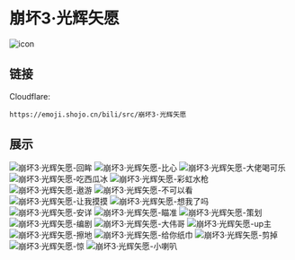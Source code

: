 # 崩坏3·光辉矢愿
![icon](https://emoji.shojo.cn/bili/src/崩坏3·光辉矢愿/icon.png)
## 链接
Cloudflare:
```
https://emoji.shojo.cn/bili/src/崩坏3·光辉矢愿
```
## 展示
![崩坏3·光辉矢愿-回眸](https://emoji.shojo.cn/bili/src/崩坏3·光辉矢愿/崩坏3·光辉矢愿-回眸.png)
![崩坏3·光辉矢愿-比心](https://emoji.shojo.cn/bili/src/崩坏3·光辉矢愿/崩坏3·光辉矢愿-比心.png)
![崩坏3·光辉矢愿-大佬喝可乐](https://emoji.shojo.cn/bili/src/崩坏3·光辉矢愿/崩坏3·光辉矢愿-大佬喝可乐.png)
![崩坏3·光辉矢愿-吃西瓜冰](https://emoji.shojo.cn/bili/src/崩坏3·光辉矢愿/崩坏3·光辉矢愿-吃西瓜冰.png)
![崩坏3·光辉矢愿-彩虹水枪](https://emoji.shojo.cn/bili/src/崩坏3·光辉矢愿/崩坏3·光辉矢愿-彩虹水枪.png)
![崩坏3·光辉矢愿-遨游](https://emoji.shojo.cn/bili/src/崩坏3·光辉矢愿/崩坏3·光辉矢愿-遨游.png)
![崩坏3·光辉矢愿-不可以看](https://emoji.shojo.cn/bili/src/崩坏3·光辉矢愿/崩坏3·光辉矢愿-不可以看.png)
![崩坏3·光辉矢愿-让我摸摸](https://emoji.shojo.cn/bili/src/崩坏3·光辉矢愿/崩坏3·光辉矢愿-让我摸摸.png)
![崩坏3·光辉矢愿-想我了吗](https://emoji.shojo.cn/bili/src/崩坏3·光辉矢愿/崩坏3·光辉矢愿-想我了吗.png)
![崩坏3·光辉矢愿-安详](https://emoji.shojo.cn/bili/src/崩坏3·光辉矢愿/崩坏3·光辉矢愿-安详.png)
![崩坏3·光辉矢愿-瞄准](https://emoji.shojo.cn/bili/src/崩坏3·光辉矢愿/崩坏3·光辉矢愿-瞄准.png)
![崩坏3·光辉矢愿-策划](https://emoji.shojo.cn/bili/src/崩坏3·光辉矢愿/崩坏3·光辉矢愿-策划.png)
![崩坏3·光辉矢愿-编剧](https://emoji.shojo.cn/bili/src/崩坏3·光辉矢愿/崩坏3·光辉矢愿-编剧.png)
![崩坏3·光辉矢愿-大伟哥](https://emoji.shojo.cn/bili/src/崩坏3·光辉矢愿/崩坏3·光辉矢愿-大伟哥.png)
![崩坏3·光辉矢愿-up主](https://emoji.shojo.cn/bili/src/崩坏3·光辉矢愿/崩坏3·光辉矢愿-up主.png)
![崩坏3·光辉矢愿-擦地](https://emoji.shojo.cn/bili/src/崩坏3·光辉矢愿/崩坏3·光辉矢愿-擦地.png)
![崩坏3·光辉矢愿-给你纸巾](https://emoji.shojo.cn/bili/src/崩坏3·光辉矢愿/崩坏3·光辉矢愿-给你纸巾.png)
![崩坏3·光辉矢愿-剪掉](https://emoji.shojo.cn/bili/src/崩坏3·光辉矢愿/崩坏3·光辉矢愿-剪掉.png)
![崩坏3·光辉矢愿-惊](https://emoji.shojo.cn/bili/src/崩坏3·光辉矢愿/崩坏3·光辉矢愿-惊.png)
![崩坏3·光辉矢愿-小喇叭](https://emoji.shojo.cn/bili/src/崩坏3·光辉矢愿/崩坏3·光辉矢愿-小喇叭.png)
